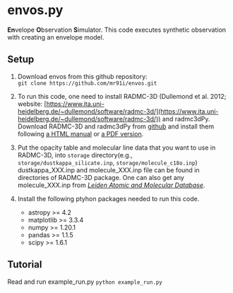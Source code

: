 # envos.py

**En**velope **O**bservation **S**imulator.
This code executes synthetic observation with creating an envelope model.

<!--
[](
project name list\
pmodes\
envos: Envelope Observation Simulator\
endo: Envelope-Disk ystem for Observation\
osimen: Observation Simulator for Model of Envelope\
osiire: Observation SImulator for Infalling Rotating Envelope\
obsend: pipeline for synthetic OBServation of ENvelope Disk systems\
obento: pipeline for synthetic OBServation of ENvelope Disk systems\
somen : Synthetic Observation for  Model of Envelope\
oden: Observation simulatior for Disk-Envelope system
)
-->

## Setup
1. Download envos from this github repository:  
`git clone https://github.com/mr91i/envos.git` 


2. To run this code, one need to install RADMC-3D (Dullemond et al. 2012; website: [https://www.ita.uni-heidelberg.de/~dullemond/software/radmc-3d/](https://www.ita.uni-heidelberg.de/~dullemond/software/radmc-3d/)) and radmc3dPy. Download RADMC-3D and radmc3dPy from [github](https://github.com/dullemond/radmc3d-2.0) and install them following [a HTML manual](https://www.ita.uni-heidelberg.de/~dullemond/software/radmc-3d/manual_radmc3d/index.html) or [a PDF version](https://www.ita.uni-heidelberg.de/~dullemond/software/radmc-3d/radmc3d.pdf).

3. Put the opacity table and molecular line data that you want to use in RADMC-3D, into `storage` directory(e.g., `storage/dustkappa_silicate.inp`, `storage/molecule_c18o.inp`)    
    dustkappa_XXX.inp and molecule_XXX.inp file can be found in directories of RADMC-3D package. One can also get any molecule_XXX.inp from [*Leiden Atomic and Molecular Database*](https://home.strw.leidenuniv.nl/~moldata/).
 
    
4. Install the following ptyhon packages needed to run this code.
    - astropy        >= 4.2
    - matplotlib     >= 3.3.4
    - numpy          >= 1.20.1
    - pandas         >= 1.1.5
    - scipy          >= 1.6.1


## Tutorial
Read and run example_run.py
`python example_run.py`


